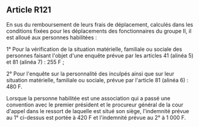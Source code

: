 Article R121
----
En sus du remboursement de leurs frais de déplacement, calculés dans les
conditions fixées pour les déplacements des fonctionnaires du groupe II, il est
alloué aux personnes habilitées :

1° Pour la vérification de la situation matérielle, familiale ou sociale des
personnes faisant l'objet d'une enquête prévue par les articles 41 (alinéa 5) et
81 (alinéa 7) : 255 F ;

2° Pour l'enquête sur la personnalité des inculpés ainsi que sur leur situation
matérielle, familiale ou sociale, prévue par l'article 81 (alinéa 6) : 480 F.

Lorsque la personne habilitée est une association qui a passé une convention
avec le premier président et le procureur général de la cour d'appel dans le
ressort de laquelle est situé son siège, l'indemnité prévue au 1° ci-dessus est
portée à 420 F et l'indemnité prévue au 2° à 1 000 F.
